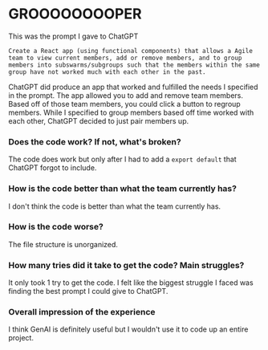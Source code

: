 # GROOOOOOOOPER

This was the prompt I gave to ChatGPT

```
Create a React app (using functional components) that allows a Agile team to view current members, add or remove members, and to group members into subswarms/subgroups such that the members within the same group have not worked much with each other in the past.
```

ChatGPT did produce an app that worked and fulfilled the needs I specified in the prompt. The app allowed you to add and remove team members. Based off of those team members, you could click a button to regroup members. While I specified to group members based off time worked with each other, ChatGPT decided to just pair members up.

### Does the code work? If not, what's broken?

The code does work but only after I had to add a `export default` that ChatGPT forgot to include.

### How is the code better than what the team currently has?

I don't think the code is better than what the team currently has.

### How is the code worse?

The file structure is unorganized.

### How many tries did it take to get the code? Main struggles?

It only took 1 try to get the code. I felt like the biggest struggle I faced was finding the best prompt I could give to ChatGPT.

### Overall impression of the experience

I think GenAI is definitely useful but I wouldn't use it to code up an entire project.
